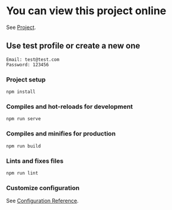 # You can view this project online

See [Project](https://vladyslav-onipko.github.io/movies/).

## Use test profile or create a new one
```
Email: test@test.com
Password: 123456
```

### Project setup
```
npm install
```

### Compiles and hot-reloads for development
```
npm run serve
```

### Compiles and minifies for production
```
npm run build
```

### Lints and fixes files
```
npm run lint
```

### Customize configuration
See [Configuration Reference](https://cli.vuejs.org/config/).
